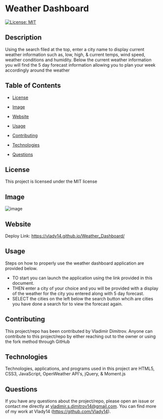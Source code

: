 # Weather Dashboard

[![License: MIT](https://img.shields.io/badge/License-MIT-yellow.svg)](https://opensource.org/licenses/MIT)

## Description

Using the search filed at the top, enter a city name to display current weather information such as, low, high, & current temps, wind speed, weather conditions and humidity. Below the current weather information you will find the 5 day forecast information allowing you to plan your week accordingly around the weather

## Table of Contents

* [License](#license)

* [Image](#image)

* [Website](#website)

* [Usage](#usage)

* [Contributing](#contributing)

* [Technologies](#technologies)

* [Questions](#questions)

## License

This project is licensed under the MIT license

## Image

![image](https://user-images.githubusercontent.com/71519918/103469417-19198480-4d2a-11eb-9e64-bfb8a4c2f5de.png)

## Website

Deploy Link: https://vlady14.github.io/Weather_Dashboard/

## Usage

Steps on how to properly use the weather dashboard application are provided below.

* TO start you can launch the application using the link provided in this document.
* THEN enter a city of your choice and you will be provided with a display of the weather for the city you entered along with 5 day forecast.
* SELECT the cities on the left below the search button whcih are cities you have done a search for to view the forecast again.

## Contributing

This project/repo has been contributed by Vladimir Dimitrov. Anyone can contribute to this project/repo by either reaching out to the owner or using the fork method through GitHub

## Technologies

Technologies, applications, and programs used in this project are HTML5, CSS3, JavaScript, OpenWeather API's, jQuery, & Moment.js

## Questions

If you have any questions about the project/repo, please open an issue or contact me directly at <vladimir.s.dimitrov14@gmail.com>.
You can find more of my work at Vlady14 (https://github.com/Vlady14).